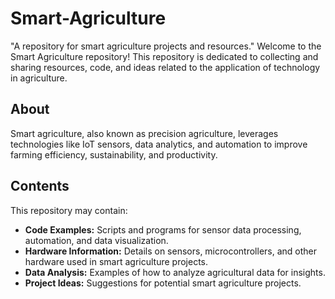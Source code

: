# Smart-Agriculture
 "A repository for smart agriculture projects and resources."
Welcome to the Smart Agriculture repository! This repository is dedicated to collecting and sharing resources, code, and ideas related to the application of technology in agriculture.

## About

Smart agriculture, also known as precision agriculture, leverages technologies like IoT sensors, data analytics, and automation to improve farming efficiency, sustainability, and productivity.

## Contents

This repository may contain:

* **Code Examples:** Scripts and programs for sensor data processing, automation, and data visualization.
* **Hardware Information:** Details on sensors, microcontrollers, and other hardware used in smart agriculture projects.
* **Data Analysis:** Examples of how to analyze agricultural data for insights.
* **Project Ideas:** Suggestions for potential smart agriculture projects.

